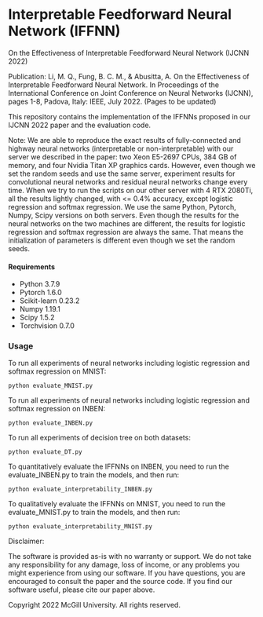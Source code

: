 # Interpretable Feedforward Neural Network (IFFNN)

On the Effectiveness of Interpretable Feedforward Neural Network (IJCNN 2022)

Publication:
Li, M. Q., Fung, B. C. M., & Abusitta, A. On the Effectiveness of Interpretable Feedforward Neural Network. In Proceedings of the International Conference on Joint Conference on Neural Networks (IJCNN), pages 1-8, Padova, Italy: IEEE, July 2022.   (Pages to be updated)



This repository contains the implementation of the IFFNNs proposed in our IJCNN 2022 paper and the evaluation code. 

Note: We are able to reproduce the exact results of fully-connected and highway neural networks (interpretable or non-interpretable) with our server we described in the paper: two Xeon E5-2697 CPUs, 384 GB of memory, and four Nvidia Titan XP graphics cards. However, even though we set the random seeds and use the same server, experiment results for convolutional neural networks and residual neural networks change every time. When we try to run the scripts on our other server with 4 RTX 2080Ti, all the results lightly changed, with <= 0.4% accuracy, except logistic regression and softmax regression. We use the same Python, Pytorch, Numpy, Scipy versions on both servers. Even though the results for the neural networks on the two machines are different, the results for logistic regression and softmax regression are always the same. That means the initialization of parameters is different even though we set the random seeds. 


#### Requirements
- Python 3.7.9
- Pytorch 1.6.0
- Scikit-learn	0.23.2
- Numpy 1.19.1
- Scipy 1.5.2
- Torchvision 0.7.0


### Usage

To run all experiments of neural networks including logistic regression and softmax regression on MNIST:
```shell
python evaluate_MNIST.py
```
To run all experiments of neural networks including logistic regression and softmax regression on INBEN:
```shell
python evaluate_INBEN.py
```
To run all experiments of decision tree on both datasets:
```shell
python evaluate_DT.py
```
To quantitatively evaluate the IFFNNs on INBEN, you need to run the evaluate_INBEN.py to train the models, and then run:
```shell
python evaluate_interpretability_INBEN.py
```

To qualitatively evaluate the IFFNNs on MNIST, you need to run the evaluate_MNIST.py to train the models, and then run:
```shell
python evaluate_interpretability_MNIST.py
```


Disclaimer:

The software is provided as-is with no warranty or support. We do not take any responsibility for any damage, loss of income, or any problems you might experience from using our software. If you have questions, you are encouraged to consult the paper and the source code. If you find our software useful, please cite our paper above.

Copyright 2022 McGill University. All rights reserved.
